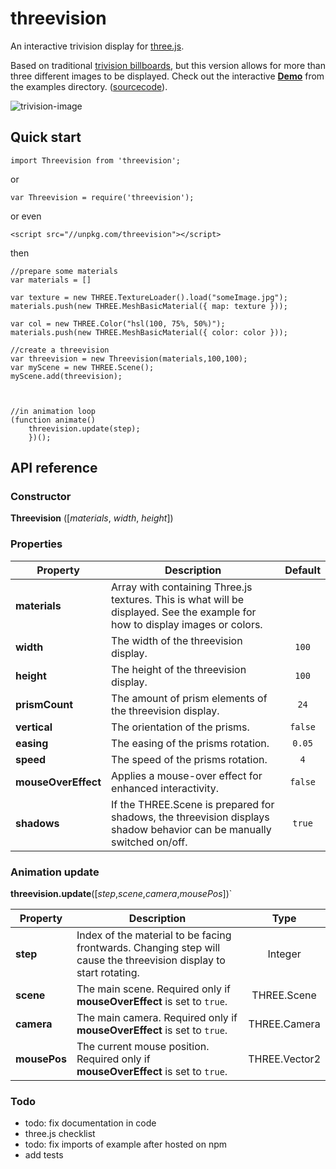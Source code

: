 threevision
========

An interactive trivision display for [three.js]("https://threejs.org").



Based on traditional [trivision billboards](https://en.wikipedia.org/wiki/Trivision), but this version allows for more than three different images to be displayed.
Check out the interactive <b>[Demo](https://foxinsox.github.io/threevision/example/)</b> from the examples directory. ([sourcecode](./example/index.html)).

![trivision-image](https://upload.wikimedia.org/wikipedia/commons/2/2f/Trivision_advertising_illustration.png)


## Quick start

```
import Threevision from 'threevision';
```
or
```
var Threevision = require('threevision');
```
or even
```
<script src="//unpkg.com/threevision"></script>
```
then
```
//prepare some materials
var materials = []

var texture = new THREE.TextureLoader().load("someImage.jpg");
materials.push(new THREE.MeshBasicMaterial({ map: texture }));

var col = new THREE.Color("hsl(100, 75%, 50%)");
materials.push(new THREE.MeshBasicMaterial({ color: color }));

//create a threevision
var threevision = new Threevision(materials,100,100);
var myScene = new THREE.Scene();
myScene.add(threevision);



//in animation loop
(function animate()
    threevision.update(step);
    })();

```

## API reference

### Constructor

<b>Threevision</b> ([<i>materials</i>, <i>width</i>, <i>height</i>])

### Properties

| Property               | Description                                                                                                                   | Default |
| ---------------------- | ----------------------------------------------------------------------------------------------------------------------------- | :-----: |
| <b>materials</b>       | Array with containing Three.js textures. This is what will be displayed. See the example for how to display images or colors. |         |
| <b>width</b>           | The width of the threevision display.                                                                                         |  `100`  |
| <b>height</b>          | The height of the threevision display.                                                                                        |  `100`  |
| <b>prismCount</b>      | The amount of prism elements of the threevision display.                                                                      |  `24`   |
| <b>vertical</b>        | The orientation of the prisms.                                                                                                | `false` |
| <b>easing</b>          | The easing of the prisms rotation.                                                                                            | `0.05`  |
| <b>speed</b>           | The speed of the prisms rotation.                                                                                             |   `4`   |
| <b>mouseOverEffect</b> | Applies a mouse-over effect for enhanced interactivity.                                                                       | `false` |
| <b>shadows</b>         | If the THREE.Scene is prepared for shadows, the threevision displays shadow behavior can be manually switched on/off.         | `true`  |

### Animation update

<b>threevision.update</b>([<i>step</i>,<i>scene</i>,<i>camera</i>,<i>mousePos</i>])`

| Property        | Description                                                                                                        |     Type      |
| --------------- | ------------------------------------------------------------------------------------------------------------------ | :-----------: |
| <b>step</b>     | Index of the material to be facing frontwards. Changing step will cause the threevision display to start rotating. |    Integer    |
| <b>scene</b>    | The main scene. Required only if <b>mouseOverEffect</b> is set to `true`.                                          |  THREE.Scene  |
| <b>camera</b>   | The main camera. Required only if <b>mouseOverEffect</b> is set to `true`.                                         | THREE.Camera  |
| <b>mousePos</b> | The current mouse position. Required only if <b>mouseOverEffect</b> is set to `true`.                              | THREE.Vector2 |



### Todo

* todo: fix documentation in code
* three.js checklist
* todo: fix imports of example after hosted on npm
* add tests
